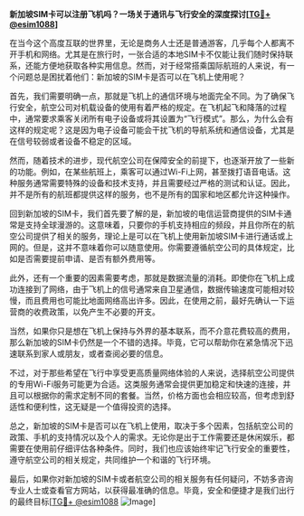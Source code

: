 **新加坡SIM卡可以注册飞机吗？一场关于通讯与飞行安全的深度探讨[[TG💪+ @esim1088](https://t.me/s/esim1088)]**

在当今这个高度互联的世界里，无论是商务人士还是普通游客，几乎每个人都离不开手机和网络。尤其是在旅行时，一张合适的本地SIM卡不仅能让我们随时保持联系，还能方便地获取各种实用信息。然而，对于经常搭乘国际航班的人来说，有一个问题总是困扰着他们：新加坡的SIM卡是否可以在飞机上使用呢？

首先，我们需要明确一点，那就是飞机上的通信环境与地面完全不同。为了确保飞行安全，航空公司对机载设备的使用有着严格的规定。在飞机起飞和降落的过程中，通常要求乘客关闭所有电子设备或将其设置为“飞行模式”。那么，为什么会有这样的规定呢？这是因为电子设备可能会干扰飞机的导航系统和通信设备，尤其是在信号较弱或者设备不稳定的区域。

然而，随着技术的进步，现代航空公司在保障安全的前提下，也逐渐开放了一些新的功能。例如，在某些航班上，乘客可以通过Wi-Fi上网，甚至拨打语音电话。这种服务通常需要特殊的设备和技术支持，并且需要经过严格的测试和认证。因此，并不是所有的航班都提供这样的服务，也不是所有的国家和地区都允许这种操作。

回到新加坡的SIM卡，我们首先要了解的是，新加坡的电信运营商提供的SIM卡通常是支持全球漫游的。这意味着，只要你的手机支持相应的频段，并且你所在的航空公司提供了相关的服务，理论上是可以在飞机上使用新加坡SIM卡进行通话或上网的。但是，这并不意味着你可以随意使用。你需要遵循航空公司的具体规定，比如是否需要提前申请、是否有额外费用等。

此外，还有一个重要的因素需要考虑，那就是数据流量的消耗。即使你在飞机上成功连接到了网络，由于飞机上的信号通常来自卫星通信，数据传输速度可能相对较慢，而且费用也可能比地面网络高出许多。因此，在使用之前，最好先确认一下运营商的收费政策，以免产生不必要的开支。

当然，如果你只是想在飞机上保持与外界的基本联系，而不介意花费较高的费用，那么新加坡的SIM卡仍然是一个不错的选择。毕竟，它可以帮助你在紧急情况下迅速联系到家人或朋友，或者查阅必要的信息。

不过，对于那些希望在飞行中享受更高质量网络体验的人来说，选择航空公司提供的专用Wi-Fi服务可能更为合适。这类服务通常会提供更加稳定和快速的连接，并且可以根据你的需求定制不同的套餐。当然，价格方面也会相应较高，但考虑到舒适性和便利性，这无疑是一个值得投资的选择。

总之，新加坡的SIM卡是否可以在飞机上使用，取决于多个因素，包括航空公司的政策、手机的支持情况以及个人的需求。无论你是出于工作需要还是休闲娱乐，都需要在使用前仔细评估各种条件。同时，我们也应该始终牢记飞行安全的重要性，遵守航空公司的相关规定，共同维护一个和谐的飞行环境。

最后，如果你对新加坡的SIM卡或者航空公司的相关服务有任何疑问，不妨多咨询专业人士或查看官方网站，以获得最准确的信息。毕竟，安全和便捷才是我们出行的最终目标[[TG💪+ @esim1088](https://t.me/s/esim1088) ![Image](https://i.postimg.cc/4NQfJmqS/Snipaste-2025-05-13-00-14-12.png)]